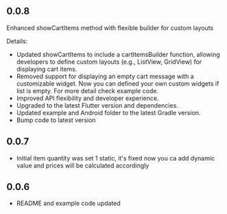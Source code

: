 ## 0.0.8
Enhanced showCartItems method with flexible builder for custom layouts

Details:
- Updated showCartItems to include a cartItemsBuilder function, allowing developers to define custom layouts (e.g., ListView, GridView) for displaying cart items.
- Removed support for displaying an empty cart message with a customizable widget. Now you can defined your own custom widgets if list is empty. For more detail check example code.
- Improved API flexibility and developer experience.
- Upgraded to the latest Flutter version and dependencies.
- Updated example and Android folder to the latest Gradle version.
- Bump code to latest version 
## 0.0.7
* Initial item quantity was set 1 static, it's fixed now you ca add dynamic value and prices will be calculated accordingly
## 0.0.6
* README and example code updated  

